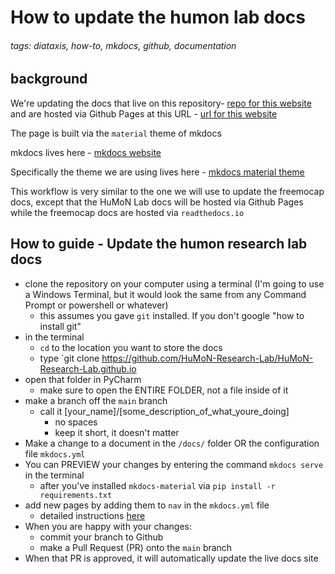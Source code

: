 # How to update the humon lab docs

###### tags: diataxis, how-to, mkdocs, github, documentation

## background
We're updating the docs that live on this repository- 
[repo for this website](https://github.com/HuMoN-Research-Lab/HuMoN-Research-Lab.github.io)
and are hosted via Github Pages at this URL - [url for this website](https://humon-research-lab.github.io/)

The page is built via the `material` theme of mkdocs

mkdocs lives here - 
[mkdocs website](https://www.mkdocs.org/)

Specifically the theme we are using lives here -
[mkdocs material theme](https://squidfunk.github.io/mkdocs-material/)

This workflow is very similar to the one we will use to update the freemocap docs, except that the HuMoN Lab docs will be hosted via Github Pages while the freemocap docs are hosted via `readthedocs.io`

## How to guide - Update the humon research lab docs
- clone the repository on your computer using a terminal (I'm going to use a Windows Terminal, but it would look the same from any Command Prompt or powershell or whatever)
    - this assumes you gave `git` installed. If you don't google "how to install git"
- in the terminal
    -  `cd` to the location you want to store the docs
    -  type `git clone https://github.com/HuMoN-Research-Lab/HuMoN-Research-Lab.github.io
- open that folder in PyCharm
    - make sure to open the ENTIRE FOLDER, not  a file inside of it
- make a branch off the `main` branch
    - call it [your_name]/[some_description_of_what_youre_doing]
        - no spaces
        - keep it short, it doesn't matter
- Make a change to a document in the `/docs/` folder OR the configuration file `mkdocs.yml`
- You can PREVIEW your changes by entering the command `mkdocs serve` in the terminal
    - after you've installed `mkdocs-material` via `pip install -r requirements.txt`
- add new pages by adding them to `nav` in the `mkdocs.yml` file
    - detailed instructions [here](https://www.mkdocs.org/getting-started/#adding-pages)
- When you are happy with your changes:
  - commit your branch to Github
  - make a Pull Request (PR) onto the `main` branch
- When that PR is approved, it will automatically update the live docs site
